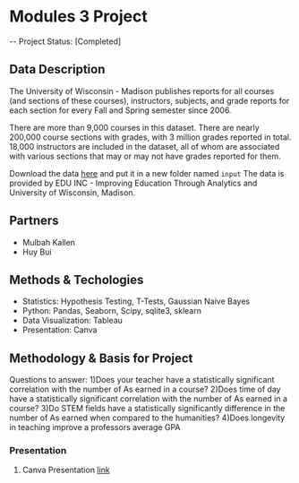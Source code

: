 # Modules 3 Project
-- Project Status: [Completed]

## Data Description
The University of Wisconsin - Madison publishes reports for all courses (and sections of these courses), instructors, subjects, and grade reports for each section for every Fall and Spring semester since 2006.

There are more than 9,000 courses in this dataset. There are nearly 200,000 course sections with grades, with 3 million grades reported in total. 18,000 instructors are included in the dataset, all of whom are associated with various sections that may or may not have grades reported for them.

Download the data [here](https://www.kaggle.com/Madgrades/uw-madison-courses) and put it in a new folder named `input`
The data is provided by EDU INC - Improving Education Through Analytics and University of Wisconsin, Madison.


## Partners
* Mulbah Kallen
* Huy Bui

## Methods & Techologies

* Statistics: Hypothesis Testing, T-Tests, Gaussian Naive Bayes
* Python: Pandas, Seaborn, Scipy, sqlite3, sklearn
* Data Visualization: Tableau
* Presentation: Canva


## Methodology & Basis for Project
Questions to answer:
1)Does your teacher have a statistically significant correlation with the number of As earned in a course?
2)Does time of day have a statistically significant correlation with the number of As earned in a course?
3)Do STEM fields have a statistically significantly difference in the number of As earned when compared to the humanities?
4)Does longevity in teaching improve a professors average GPA     


### Presentation
1) Canva Presentation [link](https://www.canva.com/design/DADnW-gXwNg/share/preview?token=SxfynlXxfaivUex473dsow&role=EDITOR&utm_content=DADnW-gXwNg&utm_campaign=designshare&utm_medium=link&utm_source=sharebutton)

